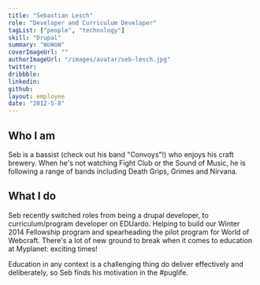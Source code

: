 ```yaml
---
title: "Sebastian Lesch"
role: "Developer and Curriculum Developer"
tagList: ["people", "technology"]
skill: "Drupal"
summary: "WoWoW"
coverImageUrl: ""
authorImageUrl: "/images/avatar/seb-lesch.jpg"
twitter:
dribbble:
linkedin:
github:
layout: employee
date: "2012-5-8"
---
```


## Who I am

Seb is a bassist (check out his band "Convoys"!) who enjoys his craft brewery. When he's not watching Fight Club or the Sound of Music, he is following a range of bands including Death Grips, Grimes and Nirvana.

## What I do

Seb recently switched roles from being a drupal developer, to curriculum/program developer on EDUardo. Helping to build our Winter 2014 Fellowship program and spearheading the pilot program for World of Webcraft. There's a lot of new ground to break when it comes to education at Myplanet: exciting times! 

Education in any context is a challenging thing do deliver effectively and deliberately, so Seb finds his motivation in the #puglife.